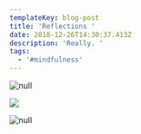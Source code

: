 ```yaml
---
templateKey: blog-post
title: 'Reflections '
date: 2018-12-26T14:30:37.413Z
description: 'Really. '
tags:
  - '#mindfulness'
---
```

![null](/img/tumblr_m3eku2puvp1qb3f0ao1_500.gif)

![](/img/51edjse-zll._ac_sy400_.jpg)

![null](/img/img_20181226_092908_01.jpg)
